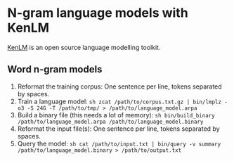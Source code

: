 # N-gram language models with KenLM

[KenLM](https://kheafield.com/code/kenlm/) is an open source language
modelling toolkit.


## Word n-gram models

  1. Reformat the training corpus: One sentence per line, tokens
     separated by spaces.
  2. Train a language model:
    ```sh
zcat /path/to/corpus.txt.gz | bin/lmplz -o3 -S 24G -T /path/to/tmp/ > /path/to/language_model.arpa
    ```
  3. Build a binary file (this needs a lot of memory):
    ```sh
bin/build_binary /path/to/language_model.arpa /path/to/language_model.binary
    ```
  4. Reformat the input file(s): One sentence per line, tokens
     separated by spaces.
  5. Query the model:
    ```sh
cat /path/to/input.txt | bin/query -v summary /path/to/language_model.binary > /path/to/output.txt
    ```

